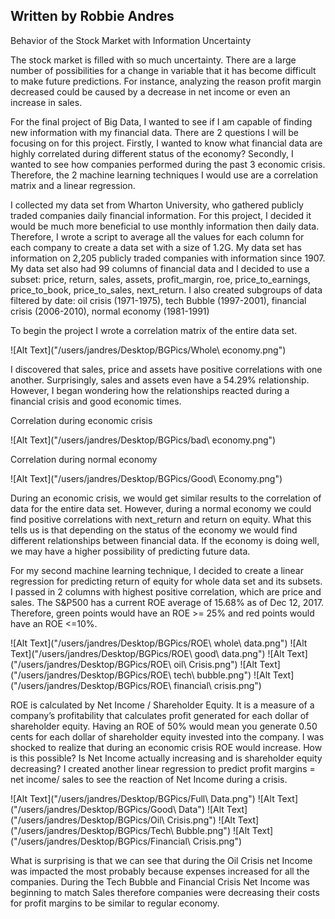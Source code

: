 ## Written by Robbie Andres

Behavior of the Stock Market with Information Uncertainty

The stock market is filled with so much uncertainty. There are a large number of possibilities for a change in variable that it has become difficult to make future predictions. For instance, analyzing the reason profit margin decreased could be caused by a decrease in net income or even an increase in sales. 

For the final project of Big Data, I wanted to see if I am capable of finding new information with my financial data. There are 2 questions I will be focusing on for this project. Firstly, I wanted to know what financial data are highly correlated during different status of the economy? Secondly, I wanted to see how companies performed during the past 3 economic crisis. Therefore, the 2 machine learning techniques I would use are a correlation matrix and a linear regression. 

I collected my data set from Wharton University, who gathered publicly traded companies daily financial information. For this project, I decided it would be much more beneficial to use monthly information then daily data. Therefore, I wrote a script to average all the values for each column for each company to create a data set with a size of 1.2G. My data set has information on 2,205 publicly traded companies with information since 1907. My data set also had 99 columns of financial data and I decided to use a subset: price, return, sales, assets, profit_margin, roe, price_to_earnings, price_to_book, price_to_sales, next_return. I also created subgroups of data filtered by date: oil crisis (1971-1975), tech Bubble (1997-2001), financial crisis (2006-2010), normal economy (1981-1991)

To begin the project I wrote a correlation matrix of the entire data set. 

![Alt Text]("/users/jandres/Desktop/BGPics/Whole\ economy.png")

I discovered that sales, price and assets have positive correlations with one another. Surprisingly, sales and assets even have a 54.29% relationship. However, I began wondering how the relationships reacted during a financial crisis and good economic times. 

Correlation during economic crisis

![Alt Text]("/users/jandres/Desktop/BGPics/bad\ economy.png")

Correlation during normal economy

![Alt Text]("/users/jandres/Desktop/BGPics/Good\ Economy.png")

During an economic crisis, we would get similar results to the correlation of data for the entire data set. However, during a normal economy we could find positive correlations with next_return and return on equity. What this tells us is that depending on the status of the economy we would find different relationships between financial data. If the economy is doing well, we may have a higher possibility of predicting future data.

For my second machine learning technique, I decided to create a linear regression for predicting return of equity for whole data set and its subsets. I passed in 2 columns with highest positive correlation, which are price and sales. The S&P500 has a current ROE average of 15.68% as of Dec 12, 2017. Therefore, green points would have an ROE >= 25% and red points would have an ROE <=10%.

![Alt Text]("/users/jandres/Desktop/BGPics/ROE\ whole\ data.png")
![Alt Text]("/users/jandres/Desktop/BGPics/ROE\ good\ data.png")
![Alt Text]("/users/jandres/Desktop/BGPics/ROE\ oil\ Crisis.png")
![Alt Text]("/users/jandres/Desktop/BGPics/ROE\ tech\ bubble.png")
![Alt Text]("/users/jandres/Desktop/BGPics/ROE\ financial\ crisis.png")

ROE is calculated by Net Income / Shareholder Equity. It is a measure of a company’s profitability that calculates profit generated for each dollar of shareholder equity. Having an ROE of 50% would mean you generate 0.50 cents for each dollar of shareholder equity invested into the company. I was shocked to realize that during an economic crisis ROE would increase. How is this possible? Is Net Income actually increasing and is shareholder equity decreasing? I created another linear regression to predict profit margins = net income/ sales to see the reaction of Net Income during a crisis.

![Alt Text]("/users/jandres/Desktop/BGPics/Full\ Data.png")
![Alt Text]("/users/jandres/Desktop/BGPics/Good\ Data")
![Alt Text]("/users/jandres/Desktop/BGPics/Oil\ Crisis.png")
![Alt Text]("/users/jandres/Desktop/BGPics/Tech\ Bubble.png")
![Alt Text]("/users/jandres/Desktop/BGPics/Financial\ Crisis.png")


What is surprising is that we can see that during the Oil Crisis net Income was impacted the most probably because expenses increased for all the companies. During the Tech Bubble and Financial Crisis Net Income was beginning to match Sales therefore companies were decreasing their costs for profit margins to be similar to regular economy. 







